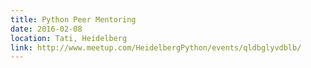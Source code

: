```yaml
---
title: Python Peer Mentoring
date: 2016-02-08
location: Tati, Heidelberg
link: http://www.meetup.com/HeidelbergPython/events/qldbglyvdblb/
---
```

